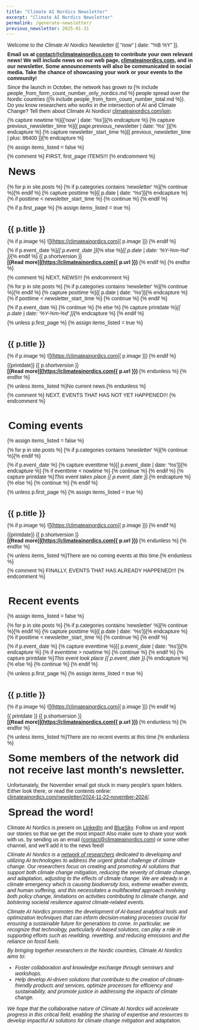 ```yaml
---
title: "Climate AI Nordics Newsletter"
excerpt: "Climate AI Nordics Newsletter"
permalink: /generate-newsletter/
previous_newsletter: 2025-01-31
---
```


<style>
body{font-family: arial, sans-serif;} img{ float: right; width: 8em; margin: 0.4em;} p{margin: .6em 0.2em .6em 0.2em;} h1{margin: .6em 0.2em .6em 0.2em;} h2{margin: .6em 0.2em .6em 0.2em;} h3{margin: .6em 0.2em .6em 0.2em;} h4{margin: .6em 0.2em .6em 0.2em;}
</style>

Welcome to the *Climate AI Nordics* Newsletter {{ "now" | date: "%B %Y" }}.

**Email us at [contact@climateainordics.com](mailto:contact@climateainordics.com) to contribute your own relevant news! We will include news on our web page, [climateainordics.com](https://climateainordics.com), and in our newsletter. Some announcements will also be communicated in social media. Take the chance of showcasing your work or your events to the community!**

Since the launch in October, the network has grown to 
{% include people_from_form_count_number_only_nordics.md %}
people spread over the Nordic countries
({% include people_from_form_count_number_total.md %}).
Do you know researchers who works in the intersection of AI and Climate Change? Tell them about Climate AI Nordics! [climateainordics.com/join](https://climateainordics.com/join).

{% capture nowtime %}{{'now' | date: '%s'}}{% endcapture %}
{% capture previous_newsletter_time %}{{ page.previous_newsletter | date: '%s' }}{% endcapture %}
{% capture newsletter_start_time %}{{ previous_newsletter_time | plus: 86400 }}{% endcapture %}

{% assign items_listed = false %}

{% comment %} FIRST, first_page ITEMS!!! {% endcomment %}

# News

{% for p in site.posts %}
{% if p.categories contains 'newsletter' %}{% continue %}{% endif %}
{% capture posttime %}{{ p.date | date: '%s'}}{% endcapture %}
{% if posttime < newsletter_start_time %}
{% continue %}
{% endif %}

{% if p.first_page %}
{% assign items_listed = true %}

<br clear=all />

## {{ p.title }}

{% if p.image %}
![](https://climateainordics.com{{ p.image  }})
{% endif %}

{% if p.event_date %}*{{ p.event_date }}*{% else %}*{{ p.date | date: '%Y-%m-%d' }}*{% endif %} {{ p.shortversion }}<br />
**[(Read more)](https://climateainordics.com{{ p.url }})**
{% endif %}
{% endfor %}

{% comment %} NEXT, NEWS!!! {% endcomment %}

{% for p in site.posts %}
{% if p.categories contains 'newsletter' %}{% continue %}{% endif %}
{% capture posttime %}{{ p.date | date: '%s'}}{% endcapture %}
{% if posttime < newsletter_start_time %}
{% continue %}
{% endif %}

{% if p.event_date %}
{% continue %}
{% else %}
{% capture printdate %}*{{ p.date | date: '%Y-%m-%d' }}*{% endcapture %}
{% endif %}

{% unless p.first_page %}
{% assign items_listed = true %}

<br clear=all />

## {{ p.title }}

{% if p.image %}
![](https://climateainordics.com{{ p.image  }})
{% endif %}

{{printdate}} {{ p.shortversion }}<br />
**[(Read more)](https://climateainordics.com{{ p.url }})**
{% endunless %}
{% endfor %}

{% unless items_listed %}No current news.{% endunless %}

{% comment %} NEXT, EVENTS THAT HAS NOT YET HAPPENED!!! {% endcomment %}

<br clear=all />

# Coming events

{% assign items_listed = false %}

{% for p in site.posts %}
{% if p.categories contains 'newsletter' %}{% continue %}{% endif %}

{% if p.event_date %}
{% capture eventtime %}{{ p.event_date | date: '%s'}}{% endcapture %}
{% if eventtime < nowtime %}
{% continue %}
{% endif %}
{% capture printdate %}*This event takes place {{ p.event_date }}.*{% endcapture %}
{% else %}
{% continue %}
{% endif %}

{% unless p.first_page %}
{% assign items_listed = true %}

<br clear=all />

## {{ p.title }}

{% if p.image %}
![](https://climateainordics.com{{ p.image  }})
{% endif %}

{{printdate}} {{ p.shortversion }}<br />
**[(Read more)](https://climateainordics.com{{ p.url }})**
{% endunless %}
{% endfor %}

{% unless items_listed %}There are no coming events at this time.{% endunless %}

{% comment %} FINALLY, EVENTS THAT HAS ALREADY HAPPENED!!! {% endcomment %}

<br clear=all />

# Recent events

{% assign items_listed = false %}

{% for p in site.posts %}
{% if p.categories contains 'newsletter' %}{% continue %}{% endif %}
{% capture posttime %}{{ p.date | date: '%s'}}{% endcapture %}
{% if posttime < newsletter_start_time %}
{% continue %}
{% endif %}

{% if p.event_date %}
{% capture eventtime %}{{ p.event_date | date: '%s'}}{% endcapture %}
{% if eventtime > nowtime %}
{% continue %}
{% endif %}
{% capture printdate %}*This event took place {{ p.event_date }}.*{% endcapture %}
{% else %}
{% continue %}
{% endif %}

{% unless p.first_page %}
{% assign items_listed = true %}

<br clear=all />

## {{ p.title }}

{% if p.image %}
![](https://climateainordics.com{{ p.image  }})
{% endif %}

{{ printdate }} {{ p.shortversion }}<br />
**[(Read more)](https://climateainordics.com{{ p.url }})**
{% endunless %}
{% endfor %}

{% unless items_listed %}There are no recent events at this time.{% endunless %}

# Some members of the network did not receive last month's newsletter.

Unfortunately, the November email got stuck in many people's spam folders. Either look there, or read the contents online: [climateainordics.com/newsletter/2024-11-22-november-2024/](https://climateainordics.com/newsletter/2024-11-22-november-2024/).

# Spread the word!

Climate AI Nordics is present on [LinkedIn](https://www.linkedin.com/company/climate-ai-nordics/) and [BlueSky](https://bsky.app/profile/climateainordics.com). Follow us and repost our stories so that we get the most impact! Also make sure to share your work with us, by sending us an email ([contact@climateainordics.com](mailto:contact@climateainordics.com)) or some other channel, and we'll add it to the news feed!

*Climate AI Nordics is a [network of researchers](/people/) dedicated to developing and utilizing AI technologies to address the urgent global challenge of climate change. Our researchers focus on creating and promoting AI solutions that support both climate change mitigation, reducing the severity of climate change, and adaptation, adjusting to the effects of climate change. We are already in a climate emergency which is causing biodiversity loss, extreme weather events, and human suffering, and this necessitates a multifaceted approach involving both policy change, limitations on activities contributing to climate change, and bolstering societal resilience against climate-related events.*

*Climate AI Nordics promotes the development of AI-based analytical tools and optimization techniques that can inform decision-making processes crucial for ensuring a sustainable future for generations to come. In particular, we recognize that technology, particularly AI-based solutions, can play a role in supporting efforts such as rewilding, rewetting, and reducing emissions and the reliance on fossil fuels.*

*By bringing together researchers in the Nordic countries, Climate AI Nordics aims to:*

* *Foster collaboration and knowledge exchange through seminars and workshops.*
* *Help develop AI-driven solutions that contribute to the creation of climate-friendly products and services, optimize processes for efficiency and sustainability, and promote justice in addressing the impacts of climate change.*

*We hope that the collaborative nature of Climate AI Nordics will accelerate progress in this critical field, enabling the sharing of expertise and resources to develop impactful AI solutions for climate change mitigation and adaptation.*

